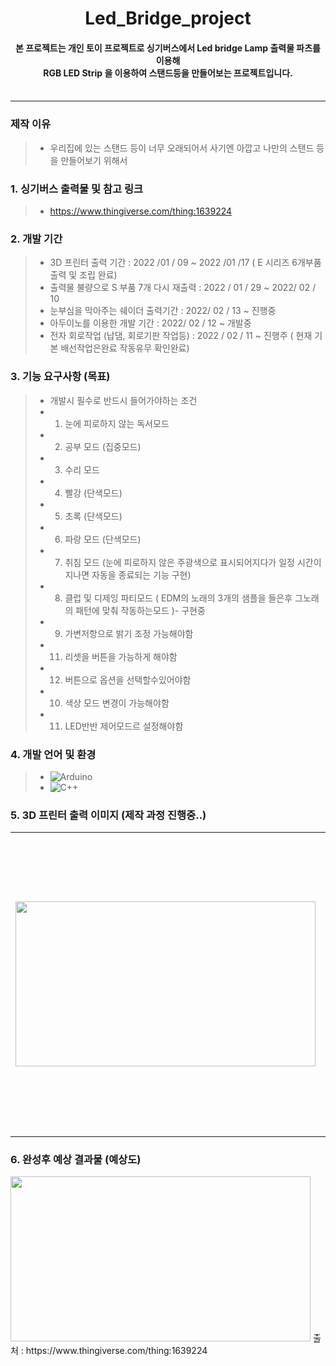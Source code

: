 # <div align=center> Led_Bridge_project </div>
#### <div align=center> 본 프로젝트는 개인 토이 프로젝트로 싱기버스에서 Led bridge Lamp 출력물 파츠를 이용해 <br>RGB LED Strip 을 이용하여 스탠드등을 만들어보는 프로젝트입니다. </div></br>
***
### 제작 이유 
> * 우리집에 있는 스탠드 등이 너무 오래되어서  사기엔 아깝고 나만의 스탠드 등을 만들어보기 위해서 

### 1. 싱기버스 출력물 및 참고 링크 
> *  https://www.thingiverse.com/thing:1639224

### 2. 개발 기간 

> * 3D 프린터 출력 기간 : 2022 /01 / 09 ~ 2022 /01 /17 ( E 시리즈 6개부품 출력 및 조립 완료)
> * 출력물 불량으로 S 부품 7개 다시 재출력 : 2022 / 01 / 29 ~ 2022/ 02 / 10
> * 눈부심을 막아주는 쉐이더 출력기간 : 2022/ 02 / 13 ~ 진행중
> * 아두이노를 이용한 개발 기간 : 2022/ 02 / 12 ~ 개발중 
> * 전자 회로작업 (납댐, 회로기판 작업등) : 2022 / 02 / 11 ~ 진행주 ( 현재 기본 배선작업은완료 작동유무 확인완료)

### 3. 기능 요구사항 (목표)
> * 개발시 필수로 반드시 들어가야하는 조건 
> * 1. 눈에 피로하지 않는 독서모드 
> * 2. 공부 모드 (집중모드) 
> * 3. 수리 모드 
> * 4. 빨강 (단색모드) 
> * 5. 초록 (단색모드)
> * 6. 파랑 모드 (단색모드)
> * 7. 취침 모드 (눈에 피로하지 않은 주광색으로 표시되어지다가 일정 시간이 지나면 자동을 종료되는 기능 구현)
> * 8. 클럽 및 디제잉 파티모드 ( EDM의 노래의 3개의 샘플을 들은후 그노래의 패턴에 맞춰 작동하는모드 )- 구현중
> * 9. 가변저항으로 밝기 조정 가능해야함
> * 11. 리셋을 버튼을 가능하게 해야함
> * 12. 버튼으로 옵션을 선택할수있어야함
> * 10. 색상 모드 변경이 가능해야함 
> * 11. LED반반 제어모드르 설정해야함 

### 4. 개발 언어 및 환경 
> * ![Arduino](https://img.shields.io/badge/-Arduino-00979D?style=for-the-badge&logo=Arduino&logoColor=white)
> * ![C++](https://img.shields.io/badge/c++-%2300599C.svg?style=for-the-badge&logo=c%2B%2B&logoColor=white)

### 5. 3D 프린터 출력 이미지 (제작 과정 진행중..) 
<table>
  <tr>
<td> <img alt="" src = "https://user-images.githubusercontent.com/92977647/151405882-868e048f-3da1-43c8-b910-628e1545a484.gif" width="480" height="264/"/></td>

<td> <img alt="" src="https://user-images.githubusercontent.com/92977647/151407074-f02b3c15-74e0-4a43-86bf-eca1ac3caa72.png" width="480"></td>
    </table>

### 6. 완성후 예상 결과물 (예상도)
<img src = "https://user-images.githubusercontent.com/92977647/151407579-443d4673-a5aa-4c58-9bc1-738e3418344e.png" width="480" height="264"/>
출처 : https://www.thingiverse.com/thing:1639224
